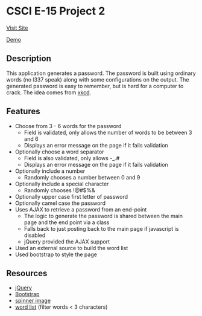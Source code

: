 # CSCI E-15 Project 2

[Visit Site](http://p2.scottpullen.me)

[Demo](http://screencast.com/t/AT4jKcS2jZPe)

## Description
This application generates a password. The password is built using ordinary words (no l337 speak) along with some configurations on the output. The generated password is easy to remember, but is hard for a computer to crack. The idea comes from [xkcd](http://xkcd.com/936/).

## Features
- Choose from 3 - 6 words for the password
  - Field is validated, only allows the number of words to be between 3 and 6
  - Displays an error message on the page if it fails validation
- Optionally choose a word separator
  - Field is also validated, only allows -_.#
  - Displays an error message on the page if it fails validation
- Optionally include a number
  - Randomly chooses a number between 0 and 9
- Optionally include a special character
  - Randomly chooses !@#$%&
- Optionally upper case first letter of password
- Optionally camel case the password
- Uses AJAX to retrieve a password from an end-point
  - The logic to generate the password is shared between the main page and the end point via a class
  - Falls back to just posting back to the main page if javascript is disabled
  - jQuery provided the AJAX support
- Used an external source to build the word list
- Used bootstrap to style the page

## Resources
- [jQuery](http://jquery.com)
- [Bootstrap](http://getbootstrap.com)
- [spinner image](http://spiffygif.com/)
- [word list](https://github.com/first20hours/google-10000-english) (filter words < 3 characters)